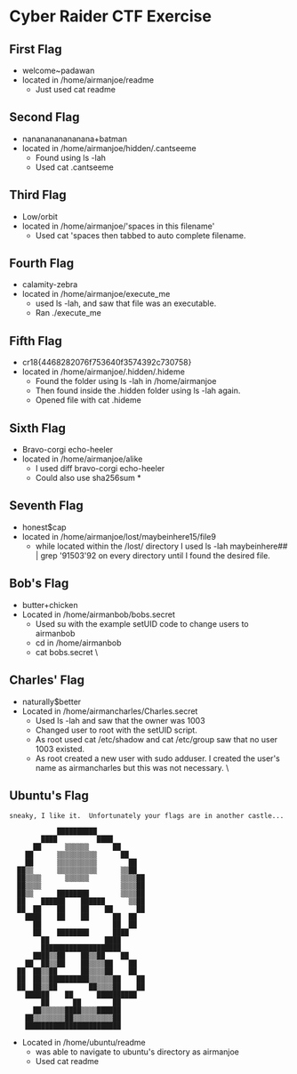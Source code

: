 # Cyber Raider CTF Exercise

## First Flag
* welcome~padawan
* located in /home/airmanjoe/readme
	* Just used cat readme

## Second Flag
* nananananananana+batman
* located in /home/airmanjoe/hidden/.cantseeme
	* Found using ls -lah
	* Used cat .cantseeme

## Third Flag
* Low/orbit
* located in /home/airmanjoe/'spaces in this filename'
	* Used cat 'spaces then tabbed to auto complete filename.

## Fourth Flag 
* calamity-zebra
* located in /home/airmanjoe/execute_me
	* used ls -lah, and saw that file was an executable.
	* Ran ./execute_me

## Fifth Flag
* cr18{4468282076f753640f3574392c730758}
* located in /home/airmanjoe/.hidden/.hideme
	* Found the folder using ls -lah in /home/airmanjoe
	* Then found inside the .hidden folder using ls -lah again.
	* Opened file with cat .hideme

## Sixth Flag
* Bravo-corgi echo-heeler
* located in /home/airmanjoe/alike
	* I used diff bravo-corgi echo-heeler
	* Could also use sha256sum *

## Seventh Flag
* honest$cap
* located in /home/airmanjoe/lost/maybeinhere15/file9
	* while located within the /lost/ directory I used ls -lah maybeinhere## | grep \'91503\'92 on every directory until I found the desired file.

## Bob's Flag
* butter+chicken
* Located in /home/airmanbob/bobs.secret
	* Used su with the example setUID code to change users to airmanbob
	* cd in /home/airmanbob
	* cat bobs.secret
\
## Charles' Flag
* naturally$better
* Located in /home/airmancharles/Charles.secret
	* Used ls -lah and saw that the owner was 1003
	* Changed user to root with the setUID script.
	* As root used cat /etc/shadow and cat /etc/group saw that no user 1003 existed.
	* As root created a new user with sudo adduser. I created the user's name as airmancharles but this was not necessary.
\
## Ubuntu's Flag
``` 
sneaky, I like it.  Unfortunately your flags are in another castle...

            ██████████            
        ████          ████        
      ██      ▒▒▒▒▒▒      ██      
    ██      ▒▒▒▒▒▒▒▒▒▒      ██    
    ██      ▒▒▒▒▒▒▒▒▒▒        ██  
  ██▒▒      ▒▒▒▒▒▒▒▒▒▒      ▒▒██  
  ██▒▒▒▒      ▒▒▒▒▒▒        ▒▒▒▒██
  ██▒▒▒▒                    ▒▒▒▒██
  ██▒▒      ████████        ▒▒▒▒██
  ██    ██████    ██████      ▒▒██
  ██  ██    ██    ██    ██      ██
    ████    ██    ██      ██  ██  
      ██                  ██  ██  
      ██    ████████      ████    
        ██              ████      
        ████████████████████      
      ████▒▒██    ██▒▒██    ██    
    ██  ██▒▒██    ██▒▒▒▒██    ██  
  ██  ██▒▒██      ██▒▒▒▒██    ██  
  ██  ██▒▒██████████▒▒▒▒▒▒██    ██
  ██  ██▒▒██        ██▒▒▒▒██    ██
    ██████    ██      ██████████  
        ██      ██        ██      
      ██▒▒▒▒▒▒████▒▒▒▒██████      
    ██▒▒▒▒▒▒▒▒██▒▒▒▒▒▒▒▒▒▒██      
    ████████████████████████      

```

* Located in /home/ubuntu/readme
	* was able to navigate to ubuntu's directory as airmanjoe
	* Used cat readme
